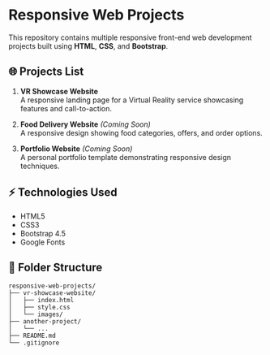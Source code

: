 # Responsive Web Projects

This repository contains multiple responsive front-end web development projects built using **HTML**, **CSS**, and **Bootstrap**.

## 🌐 Projects List
1. **VR Showcase Website**  
   A responsive landing page for a Virtual Reality service showcasing features and call-to-action.

2. **Food Delivery Website** *(Coming Soon)*  
   A responsive design showing food categories, offers, and order options.

3. **Portfolio Website** *(Coming Soon)*  
   A personal portfolio template demonstrating responsive design techniques.

## ⚡ Technologies Used
- HTML5
- CSS3
- Bootstrap 4.5
- Google Fonts

## 📂 Folder Structure
```plaintext
responsive-web-projects/
├── vr-showcase-website/
│   ├── index.html
│   ├── style.css
│   └── images/
├── another-project/
│   └── ...
├── README.md
└── .gitignore
